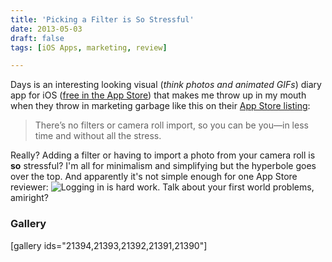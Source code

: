 ```yaml
---
title: 'Picking a Filter is So Stressful'
date: 2013-05-03
draft: false
tags: [iOS Apps, marketing, review]

---
```


Days is an interesting looking visual (_think photos and animated GIFs_) diary app for iOS ([free in the App Store](https://itunes.apple.com/us/app/days-your-visual-photo-gif/id630768365?ls=1&mt=8)) that makes me throw up in my mouth when they throw in marketing garbage like this on their [App Store listing](https://itunes.apple.com/us/app/days-your-visual-photo-gif/id630768365?ls=1&mt=8):

> There’s no filters or camera roll import, so you can be you—in less time and without all the stress.

Really? Adding a filter or having to import a photo from your camera roll is **so** stressful? I'm all for minimalism and simplifying but the hyperbole goes over the top. And apparently it's not simple enough for one App Store reviewer: ![Logging in is hard work.](https://chrisenns.com/wp-content/uploads/2013/05/Screen-Shot-2013-05-03-at-9.42.46-AM.png) Talk about your first world problems, amiright?

### Gallery

\[gallery ids="21394,21393,21392,21391,21390"\][](http://target.georiot.com/Proxy.ashx?tsid=528&GR_URL=https%253A%252F%252Fitunes.apple.com%252Fus%252Fapp%252Fdays-your-visual-photo-gif%252Fid630768365%253Fmt%253D8%2526uo%253D4%2526partnerId%253D30)